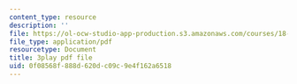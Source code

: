 ```yaml
---
content_type: resource
description: ''
file: https://ol-ocw-studio-app-production.s3.amazonaws.com/courses/18-01sc-single-variable-calculus-fall-2010/0f08568f888d620dc09c9e4f162a6518_--lPz7VFnKI.pdf
file_type: application/pdf
resourcetype: Document
title: 3play pdf file
uid: 0f08568f-888d-620d-c09c-9e4f162a6518
---
```

